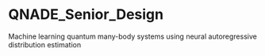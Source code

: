 # QNADE_Senior_Design
Machine learning quantum many-body systems using neural autoregressive distribution estimation 

